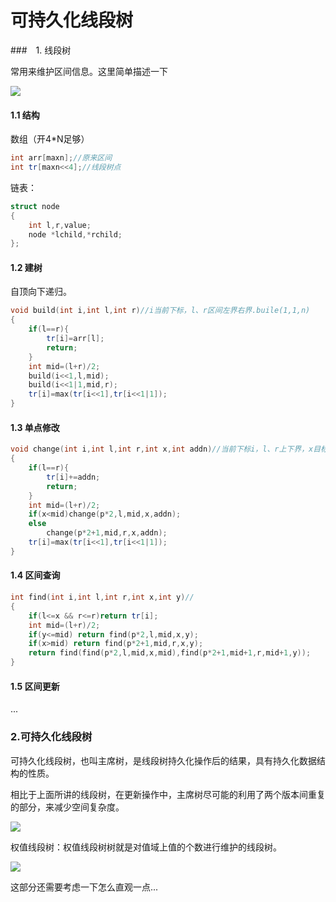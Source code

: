 # 可持久化线段树

###　1. 线段树

常用来维护区间信息。这里简单描述一下

![](https://i.loli.net/2020/07/19/gUvfVA8tz3QbEqe.jpg)

#### 1.1 结构

数组（开4*N足够）

```c++
int arr[maxn];//原来区间
int tr[maxn<<4];//线段树点
```

链表：

```c++
struct node
{
    int l,r,value;
    node *lchild,*rchild;
};
```

#### 1.2 建树

自顶向下递归。

```c++
void build(int i,int l,int r)//i当前下标，l、r区间左界右界.buile(1,1,n)
{
    if(l==r){
        tr[i]=arr[l];
        return;
    }
    int mid=(l+r)/2;
    build(i<<1,l,mid);
    build(i<<1|1,mid,r);
    tr[i]=max(tr[i<<1],tr[i<<1|1]);
}
```

#### 1.3 单点修改

```c++
void change(int i,int l,int r,int x,int addn)//当前下标i，l、r上下界，x目标结点，addn要加的值
{
    if(l==r){
        tr[i]+=addn;
        return;
    }
    int mid=(l+r)/2;
    if(x<mid)change(p*2,l,mid,x,addn);
    else
        change(p*2+1,mid,r,x,addn);
    tr[i]=max(tr[i<<1],tr[i<<1|1]);
}
```

#### 1.4 区间查询

```c++
int find(int i,int l,int r,int x,int y)//
{
    if(l<=x && r<=r)return tr[i];
    int mid=(l+r)/2;
    if(y<=mid) return find(p*2,l,mid,x,y);
    if(x>mid) return find(p*2+1,mid,r,x,y);
    return find(find(p*2,l,mid,x,mid),find(p*2+1,mid+1,r,mid+1,y));
}
```

#### 1.5 区间更新

...

### 2.可持久化线段树

可持久化线段树，也叫主席树，是线段树持久化操作后的结果，具有持久化数据结构的性质。

相比于上面所讲的线段树，在更新操作中，主席树尽可能的利用了两个版本间重复的部分，来减少空间复杂度。

![](https://i.loli.net/2020/07/19/mF1syRSItwuHcVa.jpg)

权值线段树：权值线段树树就是对值域上值的个数进行维护的线段树。

![](https://i.loli.net/2020/07/19/b4VC6BT2Fi8f3QK.jpg)

这部分还需要考虑一下怎么直观一点...

